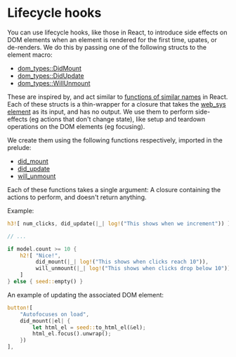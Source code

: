 # Lifecycle hooks

You can use lifecycle hooks, like those in React, to introduce side effects on DOM
elements when an element is rendered for the first time, upates, or de-renders. We do
this by passing one of the following structs to the element macro:

- [dom_types::DidMount](https://docs.rs/seed/0.1.11/seed/dom_types/struct.DidMount.html)
- [dom_types::DidUpdate](https://docs.rs/seed/0.1.11/seed/dom_types/struct.DidUpdate.html)
- [dom_types::WillUnmount](https://docs.rs/seed/0.1.11/seed/dom_types/struct.WillUnmount.html)

These are inspired by, and act similar to [functions of similar names](https://reactjs.org/docs/react-component.html#componentdidmount)
in React. Each of these structs is a thin-wrapper for a closure that takes the
[web_sys element](https://rustwasm.github.io/wasm-bindgen/api/web_sys/struct.Element.html)
as its input, and has no output. We use them to perform side-effects (eg actions that don't change state), like setup and teardown 
operations on the DOM elements (eg focusing).

We create them using the following functions respectively, imported in the prelude:

- [did_mount](https://docs.rs/seed/0.1.11/seed/fn.did_mount.html)
- [did_update](https://docs.rs/seed/0.1.11/seed/fn.did_update.html)
- [will_unmount](https://docs.rs/seed/0.1.11/seed/fn.will_unmount.html)

Each of these functions takes a single argument: A closure containing the actions to perform,
and doesn't return anything.

Example:
```rust
h3![ num_clicks, did_update(|_| log!("This shows when we increment")) ],

// ...

if model.count >= 10 {
    h2![ "Nice!",
         did_mount(|_| log!("This shows when clicks reach 10")),
         will_unmount(|_| log!("This shows when clicks drop below 10")),
    ]
} else { seed::empty() }
```

An example of updating the associated DOM element:
```rust
button![
    "Autofocuses on load",
    did_mount(|el| {
        let html_el = seed::to_html_el(&el);
        html_el.focus().unwrap();
    })
],
```
